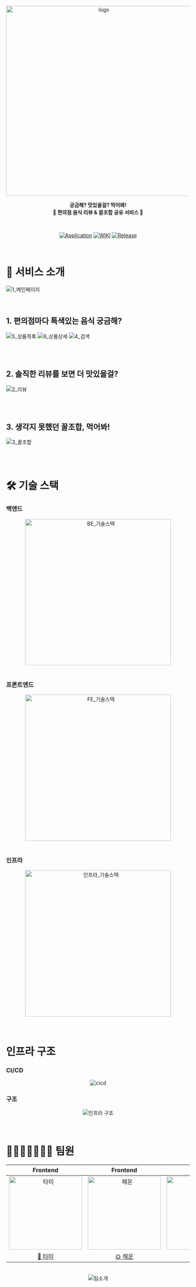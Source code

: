<div align="center">

<br>

<img src="https://github.com/woowacourse-teams/2023-fun-eat/assets/80464961/aff67268-1d89-4598-9a50-2af793a7124c" width="520px" alt="logo" />

<b>궁금해? 맛있을걸? 먹어봐! <br>
🍙 편의점 음식 리뷰 & 꿀조합 공유 서비스 🍙</b>

<br>

[![Application](http://img.shields.io/badge/funeat.site-D8EAFF?style=for-the-badge&logo=aHR0cHM6Ly9naXRodWIuY29tL3dvb3dhY291cnNlLXRlYW1zLzIwMjMtZnVuLWVhdC9hc3NldHMvODA0NjQ5NjEvOWI1OWY3NzktY2M5MS00MTJhLWE3NDUtZGQ3M2IzY2UxZGNk&logoColor=black&link=https://funeat.site/)](https://funeat.site/)
[![WIKI](http://img.shields.io/badge/-GitHub%20WiKi-FFEC99?style=for-the-badge&logoColor=black&link=https://github.com/woowacourse-teams/2023-fun-eat/wiki)](https://github.com/woowacourse-teams/2023-fun-eat/wiki)
[![Release](https://img.shields.io/github/v/release/woowacourse-teams/2023-fun-eat?style=for-the-badge&color=FFCFCF)](https://github.com/woowacourse-teams/2023-fun-eat/releases/tag/v1.3.0)

</div>

<br>

# 🥄 서비스 소개

![1_메인페이지](https://github.com/woowacourse-teams/2023-fun-eat/assets/55427367/9663f7b5-cd38-4f06-86fb-c6636fc364c6)

<br>

## 1. 편의점마다 특색있는 음식 궁금해?

![5_상품목록](https://github.com/woowacourse-teams/2023-fun-eat/assets/55427367/03fb9955-61fa-4228-a270-ce9dffc710c6)
![6_상품상세](https://github.com/woowacourse-teams/2023-fun-eat/assets/55427367/694bc8db-74bd-4fa1-b499-900cd27f5028)
![4_검색](https://github.com/woowacourse-teams/2023-fun-eat/assets/55427367/6a157e08-79d8-450b-9511-ffa461000a22)

<br>
<br>

## 2. 솔직한 리뷰를 보면 더 맛있을걸?

![2_리뷰](https://github.com/woowacourse-teams/2023-fun-eat/assets/55427367/4bf5ecd7-df08-45d0-b592-8629f3a4e3e6)

<br>
<br>

## 3. 생각지 못했던 꿀조합, 먹어봐!

![3_꿀조합](https://github.com/woowacourse-teams/2023-fun-eat/assets/55427367/8e560b40-d039-47ce-ad29-5e244cba4bf2)

<br>
<br>

# 🛠️ 기술 스택

### 백엔드

<div align="center">
  <img src='https://github.com/woowacourse-teams/2023-fun-eat/assets/55427367/5b60393a-ffbf-4595-bb4c-166d091a7998' width="400px" alt="BE_기술스택"/>
</div>

<br/>

### 프론트엔드

<div align="center">
  <img src='https://github.com/woowacourse-teams/2023-fun-eat/assets/55427367/e3d76698-aaa4-4eea-a878-8c03f3faf395' width="400px" alt="FE_기술스택"/>
</div>

<br/>

### 인프라

<div align="center">
  <img src='https://github.com/woowacourse-teams/2023-fun-eat/assets/55427367/79399085-1245-4af4-be20-2d5402d53da7' width="400px" alt="인프라_기술스택"/>
</div>

<br>
<br>

# 인프라 구조

### CI/CD

<div align="center">
    <img src="https://github.com/woowacourse-teams/2023-fun-eat/assets/55427367/3fbef028-d216-4abe-ab4f-c531b099dd33" alt="cicd">
</div>

### 구조

<div align="center">
    <img src="https://github.com/woowacourse-teams/2023-fun-eat/assets/55427367/3bbb9d40-f525-43ab-8ec2-ade6e6a07139" alt="인프라 구조" />
</div>

<br>
<br>

# 👨‍👨‍👧‍👧👩‍👦‍👦 팀원

|                                        Frontend                                         |                                        Frontend                                         |                                        Frontend                                         |                                         Backend                                          |                                         Backend                                          |                                         Backend                                          |                                         Backend                                          |
| :-------------------------------------------------------------------------------------: | :-------------------------------------------------------------------------------------: | :-------------------------------------------------------------------------------------: | :--------------------------------------------------------------------------------------: | :--------------------------------------------------------------------------------------: | :--------------------------------------------------------------------------------------: | :--------------------------------------------------------------------------------------: |
| <img src="https://avatars.githubusercontent.com/u/55427367?v=4" width=200px alt="타미"> | <img src="https://avatars.githubusercontent.com/u/80464961?v=4" width=200px alt="해온"> | <img src="https://avatars.githubusercontent.com/u/78616893?v=4" width=200px alt="황펭"> | <img src="https://avatars.githubusercontent.com/u/79046106?v=4" width=200px alt="로건"/> | <img src="https://avatars.githubusercontent.com/u/33208246?v=4" width=200px alt="망고"/> | <img src="https://avatars.githubusercontent.com/u/91522259?v=4" width=200px alt="오잉"/> | <img src="https://avatars.githubusercontent.com/u/91244090?v=4" width=200px alt="우가"/> |
|                         [🐰 타미](https://github.com/xodms0309)                         |                          [🌞 해온](https://github.com/hae-on)                           |                        [🐧 황펭](https://github.com/Leejin-Yang)                        |                           [😺 로건](https://github.com/70825)                            |                        [🥭 망고](https://github.com/Go-Jaecheol)                         |                         [👻 오잉](https://github.com/hanueleee)                          |                          [🍖 우가](https://github.com/wugawuga)                          |

<br>

<div align="center">
  <img src="https://github.com/woowacourse-teams/2023-fun-eat/assets/55427367/27ba38de-34b4-4925-a554-9bed89089984" alt="팀소개"/>
</div>
